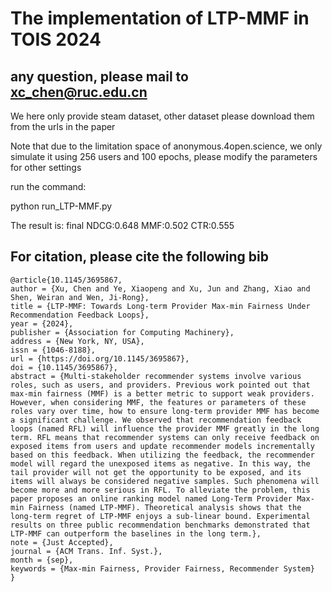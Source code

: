 # The implementation of LTP-MMF in TOIS 2024

## any question, please mail to xc_chen@ruc.edu.cn

We here only provide steam dataset, other dataset please download them from the urls in the paper

Note that due to the limitation space of anonymous.4open.science, we only simulate it using 256 users and 100 epochs, please modify the parameters for other settings

run the command:

python run_LTP-MMF.py

The result is: final NDCG:0.648 MMF:0.502 CTR:0.555

## For citation, please cite the following bib

```
@article{10.1145/3695867,
author = {Xu, Chen and Ye, Xiaopeng and Xu, Jun and Zhang, Xiao and Shen, Weiran and Wen, Ji-Rong},
title = {LTP-MMF: Towards Long-term Provider Max-min Fairness Under Recommendation Feedback Loops},
year = {2024},
publisher = {Association for Computing Machinery},
address = {New York, NY, USA},
issn = {1046-8188},
url = {https://doi.org/10.1145/3695867},
doi = {10.1145/3695867},
abstract = {Multi-stakeholder recommender systems involve various roles, such as users, and providers. Previous work pointed out that max-min fairness (MMF) is a better metric to support weak providers. However, when considering MMF, the features or parameters of these roles vary over time, how to ensure long-term provider MMF has become a significant challenge. We observed that recommendation feedback loops (named RFL) will influence the provider MMF greatly in the long term. RFL means that recommender systems can only receive feedback on exposed items from users and update recommender models incrementally based on this feedback. When utilizing the feedback, the recommender model will regard the unexposed items as negative. In this way, the tail provider will not get the opportunity to be exposed, and its items will always be considered negative samples. Such phenomena will become more and more serious in RFL. To alleviate the problem, this paper proposes an online ranking model named Long-Term Provider Max-min Fairness (named LTP-MMF). Theoretical analysis shows that the long-term regret of LTP-MMF enjoys a sub-linear bound. Experimental results on three public recommendation benchmarks demonstrated that LTP-MMF can outperform the baselines in the long term.},
note = {Just Accepted},
journal = {ACM Trans. Inf. Syst.},
month = {sep},
keywords = {Max-min Fairness, Provider Fairness, Recommender System}
}
```
